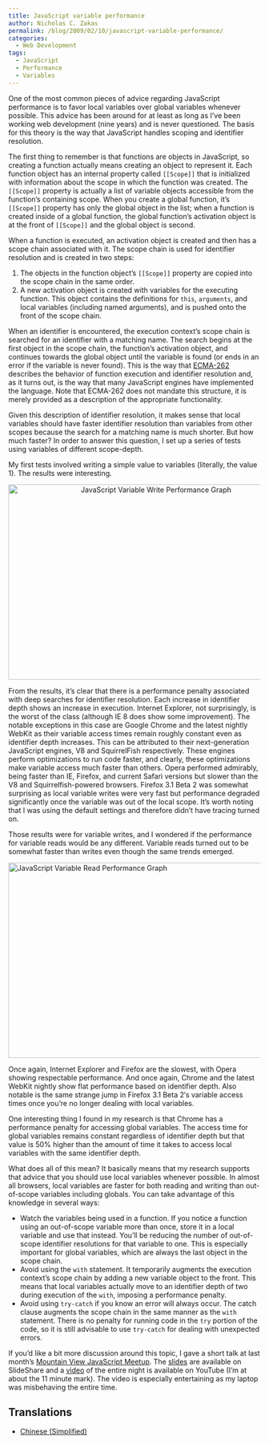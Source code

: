 ```yaml
---
title: JavaScript variable performance
author: Nicholas C. Zakas
permalink: /blog/2009/02/10/javascript-variable-performance/
categories:
  - Web Development
tags:
  - JavaScript
  - Performance
  - Variables
---
```

One of the most common pieces of advice regarding JavaScript performance is to favor local variables over global variables whenever possible. This advice has been around for at least as long as I&#8217;ve been working web development (nine years) and is never questioned. The basis for this theory is the way that JavaScript handles scoping and identifier resolution.

The first thing to remember is that functions are objects in JavaScript, so creating a function actually means creating an object to represent it. Each function object has an internal property called `[[Scope]]` that is initialized with information about the scope in which the function was created. The `[[Scope]]` property is actually a list of variable objects accessible from the function&#8217;s containing scope. When you create a global function, it&#8217;s `[[Scope]]` property has only the global object in the list; when a function is created inside of a global function, the global function&#8217;s activation object is at the front of `[[Scope]]` and the global object is second.

When a function is executed, an activation object is created and then has a scope chain associated with it. The scope chain is used for identifier resolution and is created in two steps:

  1. The objects in the function object&#8217;s `[[Scope]]` property are copied into the scope chain in the same order.
  2. A new activation object is created with variables for the executing function. This object contains the definitions for `this`, `arguments`, and local variables (including named arguments), and is pushed onto the front of the scope chain.

When an identifier is encountered, the execution context&#8217;s scope chain is searched for an identifier with a matching name. The search begins at the first object in the scope chain, the function&#8217;s activation object, and continues towards the global object until the variable is found (or ends in an error if the variable is never found). This is the way that [ECMA-262][1] describes the behavior of function execution and identifier resolution and, as it turns out, is the way that many JavaScript engines have implemented the language. Note that ECMA-262 does not mandate this structure, it is merely provided as a description of the appropriate functionality.

Given this description of identifier resolution, it makes sense that local variables should have faster identifier resolution than variables from other scopes because the search for a matching name is much shorter. But how much faster? In order to answer this question, I set up a series of tests using variables of different scope-depth.

My first tests involved writing a simple value to variables (literally, the value 1). The results were interesting.

<p style="text-align: center;">
  <a href="/images/wp-content/uploads/2009/02/variable_write_performance2.png"><img src="{{site.url}}/blog/wp-content/uploads/2009/02/variable_write_performance2.png" alt="JavaScript Variable Write Performance Graph" width="574" height="389" /></a>
</p>

From the results, it&#8217;s clear that there is a performance penalty associated with deep searches for identifier resolution. Each increase in identifier depth shows an increase in execution. Internet Explorer, not surprisingly, is the worst of the class (although IE 8 does show some improvement). The notable exceptions in this case are Google Chrome and the latest nightly WebKit as their variable access times remain roughly constant even as identifier depth increases. This can be attributed to their next-generation JavaScript engines, V8 and SquirrelFish respectively. These engines perform optimizations to run code faster, and clearly, these optimizations make variable access much faster than others. Opera performed admirably, being faster than IE, Firefox, and current Safari versions but slower than the V8 and Squirrelfish-powered browsers. Firefox 3.1 Beta 2 was somewhat surprising as local variable writes were very fast but performance degraded significantly once the variable was out of the local scope. It&#8217;s worth noting that I was using the default settings and therefore didn&#8217;t have tracing turned on.

Those results were for variable writes, and I wondered if the performance for variable reads would be any different. Variable reads turned out to be somewhat faster than writes even though the same trends emerged.

[<img src="/images/wp-content/uploads/2009/02/variable_read_performance2.png" alt="JavaScript Variable Read Performance Graph" width="574" height="389" />][2]

Once again, Internet Explorer and Firefox are the slowest, with Opera showing respectable performance. And once again, Chrome and the latest WebKit nightly show flat performance based on identifier depth. Also notable is the same strange jump in Firefox 3.1 Beta 2&#8242;s variable access times once you&#8217;re no longer dealing with local variables.

One interesting thing I found in my research is that Chrome has a performance penalty for accessing global variables. The access time for global variables remains constant regardless of identifier depth but that value is 50% higher than the amount of time it takes to access local variables with the same identifier depth.

What does all of this mean? It basically means that my research supports that advice that you should use local variables whenever possible. In almost all browsers, local variables are faster for both reading and writing than out-of-scope variables including globals. You can take advantage of this knowledge in several ways:

  * Watch the variables being used in a function. If you notice a function using an out-of-scope variable more than once, store it in a local variable and use that instead. You&#8217;ll be reducing the number of out-of-scope identifier resolutions for that variable to one. This is especially important for global variables, which are always the last object in the scope chain.
  * Avoid using the `with` statement. It temporarily augments the execution context&#8217;s scope chain by adding a new variable object to the front. This means that local variables actually move to an identifier depth of two during execution of the `with`, imposing a performance penalty.
  * Avoid using `try-catch` if you know an error will always occur. The catch clause augments the scope chain in the same manner as the `with` statement. There is no penalty for running code in the `try` portion of the code, so it is still advisable to use `try-catch` for dealing with unexpected errors.

If you&#8217;d like a bit more discussion around this topic, I gave a short talk at last month&#8217;s [Mountain View JavaScript Meetup][3]. The [slides][4] are available on SlideShare and a [video][5] of the entire night is available on YouTube (I&#8217;m at about the 11 minute mark). The video is especially entertaining as my laptop was misbehaving the entire time.

## Translations

  * [Chinese (Simplified)][6]

 [1]: http://www.ecma-international.org/publications/standards/Ecma-262.htm
 [2]: /images/wp-content/uploads/2009/02/variable_read_performance2.png
 [3]: http://javascript.meetup.com/9/
 [4]: http://www.slideshare.net/nzakas/java-script-variable-performance-presentation
 [5]: http://www.youtube.com/watch?v=MHBbK9dt0Kg
 [6]: http://cuimingda.com/2009/02/javascript-variable-performance.html
